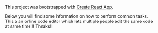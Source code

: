 This project was bootstrapped with [Create React App](https://github.com/facebook/create-react-app).

Below you will find some information on how to perform common tasks.<br>
This a an online code editor which lets multiple people edit the same code at same time!!!
Thnaks!!

